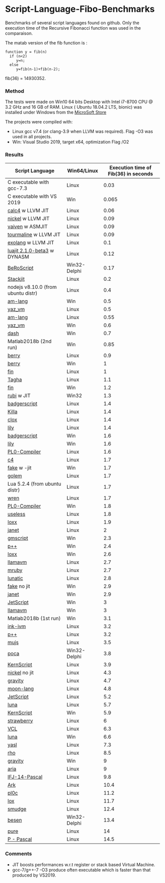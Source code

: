 # Script-Language-Fibo-Benchmarks

Benchmarks of several script languages found on github.
Only the execution time of the Recursive Fibonacci function was used in the comparaison.

The matab version of the fib function is :
```
function y = fib(n)
  if (n<2)
     y=n;
  else
     y=fib(n-1)+fib(n-2);

```
fib(36) = 14930352.

### Method
The tests were made on Win10 64 bits Desktop with Intel i7-8700 CPU @ 3.2 GHz and 16 GB of RAM.
Linux ( Ubuntu 18.04.2 LTS, bionic) was installed under Windows from the [MicroSoft Store ](https://www.microsoft.com/en-us/p/ubuntu-1804-lts/9n9tngvndl3q?activetab=pivot:overviewtab) 

The projects were compiled with:
- Linux gcc v7.4 (or clang-3.9 when LLVM was required). Flag -O3 was used in all projects.
- Win: Visual Studio 2019, target x64, optimization Flag /O2

### Results
|  Script Language |  Win64/Linux |  Execution time of Fib(36) in seconds|
| ------------ | ------------ | ------------ |
| C executable with gcc-7.3|  Linux |  0.03 |
| C executable with VS 2019|  Win |  0.065 |
| [calc4](https://github.com/proprowataya/calc4 ) w LLVM JIT |  Linux |  0.06 |
| [nickel](https://github.com/owst/nickel) w LLVM JIT |  Linux |  0.09 |
| [vaiven](https://github.com/MichaelRFairhurst/vaiven "vvn ") w ASMJIT|  Linux | 0.09  |
| [tourmaline](https://github.com/maekawatoshiki/tourmaline/tree/cmake) w LLVM JIT| Linux  | 0.09  |
| [exolang](https://github.com/twixraider81/exolang) w LLVM JIT | Linux  | 0.1 |
| [luajit 2.1.0-beta3](http://luajit.org/) w DYNASM | Linux   | 0.12  |
| [BeRoScript](http://bero.0ok.de/blog/projects/beroscript/BeRoScript.zip) | Win32-Delphi  | 0.17  |
| [Stackjit](https://github.com/svenslaggare/StackJIT) | Linux  | 0.2  |
| nodejs v8.10.0 (from ubuntu distr)| Linux  | 0.4  |
| [am-lang](https://github.com/patrykstefanski/am-lang)  | Win  | 0.5 |
| [yaz_vm](https://github.com/cairdac-rd/yaz_vm)  | Linux  | 0.5 |
| [am-lang](https://github.com/patrykstefanski/am-lang)  | Linux  | 0.55 |
| [yaz_vm](https://github.com/cairdac-rd/yaz_vm)  | Win  | 0.6 |
| [dash](https://github.com/eqrion/dash)  | Win  | 0.7 |
| Matlab2018b (2nd run)  | Win  | 0.85 |
| [berry](https://github.com/Skiars/berry)  | Linux  | 0.9  |
| [berry](https://github.com/Skiars/berry)  | Win |  1 |
| [fin](https://github.com/naleksiev/fin)  | Linux  | 1 |
| [Tagha](https://github.com/assyrianic/Tagha)  | Linux  | 1.1 |
| [fin](https://github.com/naleksiev/fin) | Win | 1.2 |
| [rubi](https://github.com/embedded2015/rubi) w JIT| Win32 | 1.3 |
| [badgerscript](https://github.com/moefh/badgerscript) | Linux | 1.4  |
| [Killa](https://github.com/ex/Killa) | Linux | 1.4 |
| [clox](https://github.com/munificent/craftinginterpreters)  | Linux  | 1.4 |
| [lily](https://github.com/FascinatedBox/lily)  | Linux  | 1.4 |
| [badgerscript](https://github.com/moefh/badgerscript)  | Win   | 1.6  |
| [lily](https://github.com/FascinatedBox/lily)  | Win  | 1.6 |
| [PL0-Compiler](https://github.com/Justme0/pl0-compiler)  | Linux  | 1.6  |
| [c4](https://github.com/rswier/c4)  | Linux | 1.7  |
| [fake](https://github.com/esrrhs/fake) w -jit  | Win  | 1.7 |
| [golem](https://github.com/alexander-koch/golem)  | Linux | 1.7 |
| Lua 5.2.4 (from ubuntu distr)  | Linux  | 1.7 |
| [wren](https://github.com/wren-lang/wren)  | Linux | 1.7 |
| [PL0-Compiler](https://github.com/Justme0/pl0-compiler)  | Win  | 1.8  |
| [useless](https://github.com/CCareaga/useless)  | Linux | 1.8  |
| [loxx](https://github.com/mspraggs/loxx)  | Linux | 1.9  |
| [janet](https://github.com/jfcap/janet)  | Linux  | 2  |
| [gmscript](https://github.com/publicrepo/gmscript)  | Win  | 2.3 |
| [p++](https://github.com/tumtumtum/pplusplus)  | Win  | 2.4 |
| [loxx](https://github.com/mspraggs/loxx)  | Win  | 2.6  |
| [llamavm](https://github.com/throne-developer/llamavm)  | Linux | 2.7   |
| [mruby](https://github.com/mruby/mruby)  | Linux  | 2.7  |
| [lunatic](https://github.com/shiinamiyuki/lunatic)  | Linux  | 2.8  |
| [fake](https://github.com/esrrhs/fake) no jit  | Win  |  2.9 |
| [janet](https://github.com/jfcap/janet)  | Win  |  2.9 |
| [JetScript](https://github.com/matt-attack/JetScript)  |  Win | 3  |
| [llamavm](https://github.com/throne-developer/llamavm)   | Win  | 3  |
| Matlab2018b (1st run)  |  Win | 3.1  |
| [ink-ivm](https://github.com/rod-lin/ivm)  | Linux  | 3.2  |
| [p++](https://github.com/tumtumtum/pplusplus)   | Linux  | 3.2 |
| [mujs](https://github.com/jarhot1992/mujs)   | Linux  | 3.5 |
| [poca](https://github.com/BeRo1985/poca )   | Win32-Delphi | 3.8 |
| [KernScript](https://github.com/redagito/KernScript )   | Linux | 3.9 |
| [nickel](https://github.com/owst/nickel) no jit  | Linux  | 4.3  |
| [gravity](https://github.com/marcobambini/gravity)  | Linux  | 4.7  |
| [moon-lang](https://github.com/glampert/moon-lang)  | Linux   | 4.8  |
| [JetScript](https://github.com/matt-attack/JetScript)   | Linux  | 5.2 |
| [luna](https://github.com/airtrack/luna)  | Linux   | 5.7  |
| [KernScript](https://github.com/redagito/KernScript )   | Win | 5.9 |
| [strawberry](https://github.com/Eronana/strawberry)  | Linux   | 6  |
| [VCL](https://github.com/dianpeng/VCL)  | Linux   | 6.3  |
| [luna](https://github.com/airtrack/luna)   | Win  | 6.6  |
| [yasl](https://github.com/yasl-lang/yasl)  | Linux  | 7.3  |
| [rho](https://github.com/arshajii/rho)  | Linux  | 8.5 |
| [gravity](https://github.com/marcobambini/gravity)  | Win | 9  |
| [aria](https://github.com/rxi/aria)  | Linux  | 9  |
| [IFJ-14-Pascal](https://github.com/vmasek/IFJ-14)  | Linux  | 9.8  |
| [Ark](https://github.com/SuperFola/Ark)  | Linux  | 10.4  |
| [pl0c](https://github.com/rmerkel/pl0c)  | Linux  | 11.2  |
| [lox](https://github.com/zanders3/lox)  | Linux  | 11.7  |
| [smudge](https://github.com/rimuz/smudge)  | Linux  | 12.4  |
| [besen](https://github.com/BeRo1985/besen)  | Win32-Delphi  | 13.4  |
| [pure](https://github.com/dianpeng/pure)  | Linux | 14  |
| [P - Pascal](https://github.com/rmerkel/P)  | Linux | 14.5  |


### Comments
- JIT boosts performances w.r.t register or stack based Virtual Machine.
- gcc-7/g++-7 -O3 produce often executable which is faster than that produced by VS2019.
